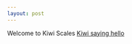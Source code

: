 ```yaml
---
layout: post
---
```


Welcome to Kiwi Scales
[Kiwi saying hello](/gameoff2023/docs/assets/images/hikiwi.jpg)
